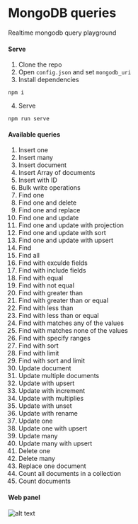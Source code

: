 # MongoDB queries
Realtime mongodb query playground

#### Serve
1. Clone the repo
2. Open `config.json` and set `mongodb_uri`
3. Install dependencies
```
npm i
```
4. Serve
```
npm run serve
```

#### Available queries
1. Insert one
2. Insert many
3. Insert document
4. Insert Array of documents
5. Insert with ID
6. Bulk write operations
7. Find one
8. Find one and delete
9. Find one and replace
10. Find one and update
11. Find one and update with projection
12. Find one and update with sort
13. Find one and update with upsert
14. Find
15. Find all
16. Find with exculde fields
17. Find with include fields
18. Find with equal
19. Find with not equal
20. Find with greater than
21. Find with greater than or equal
22. Find with less than
23. Find with less than or equal
24. Find with matches any of the values
25. Find with matches none of the values
26. Find with specify ranges
27. Find with sort
28. Find with limit
29. Find with sort and limit
30. Update document
31. Update multiple documents
32. Update with upsert
33. Update with increment
34. Update with multiplies
35. Update with unset
36. Update with rename
37. Update one
38. Update one with upsert
39. Update many
40. Update many with upsert
41. Delete one
42. Delete many
43. Replace one document
44. Count all documents in a collection
45. Count documents

#### Web panel
![alt text](https://i.imgur.com/wQlNnby.png)

